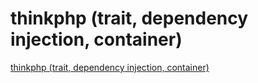 # thinkphp (trait, dependency injection, container)
[thinkphp (trait, dependency injection, container)](https://aiwithcloud.com/2022/09/19/thinkphp_trait_dependency_injection_container/)